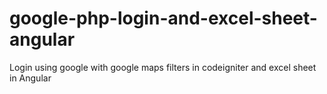 # google-php-login-and-excel-sheet-angular
Login using google with google maps filters in codeigniter and excel sheet in Angular
